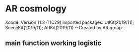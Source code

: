 # AR cosmology
Xcode: Version 11.3 (11C29) 
imported packages: UIKit(2019/11); SceneKit(2019/11); ARKit(2019/11)
--Created by AR group-- 
## main function working logistic

##
